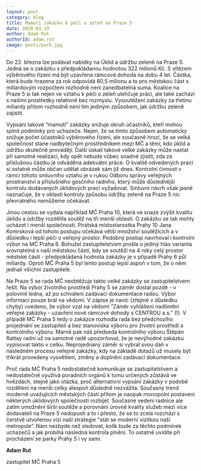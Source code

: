 ```yaml
---
layout: post
category: blog
title: Mamutí zakázka k péči o zeleň na Praze 5
date: 2020-03-19
author: Adam Rut
authorId: adam.rut
image: posts/park.jpg
---
```


Do 22. března lze podávat nabídky na Úklid a údržbu zeleně na Praze 5. Jedná se o zakázku s předpokládanou hodnotou 322 milionů Kč. S vítězem výběrového řízení  má být uzavřena rámcová dohoda na dobu 4 let. Částka, která bude hrazena za rok odpovídá 80,5 milionu a to pro městskou část s miliardovým rozpočtem rozhodně není zanedbatelná suma. Koalice na Praze 5 si tak nejen ve vztahu k péči o zeleň ulehčuje práci, ale také zachází s našimi prostředky relativně bez rozmyslu. Vysoutěžení zakázky za třetinu miliardy přitom rozhodně není tím jediným způsobem, jak údržbu zeleně zajistit.


Vypsání takové “mamutí” zakázky snižuje okruh účastníků, kteří  mohou splnit podmínky pro uchazeče. Nejen, že se tímto způsobem automaticky snižuje počet účastníků výběrového řízení, ale současně hrozí, že se velká společnost stane nadbytečným prostředníkem mezi MČ a těmi, kdo úklid a údržbu skutečně provádějí. Další úskalí takové velké zakázky může nastat při samotné realizaci, kdy opět nebude vůbec snadné zjistit, zda za příslušnou částku je odváděna adekvátní práce. O kvalitě odvedených prací si ostatně může občan udělat obrázek sám již dnes. Kontrolní činnost v rámci tohoto smluvního vztahu je v rukou Odboru správy veřejných prostranství a příslušného gesčního radního, který může důslednější kontrolu dodávaných úklidových prací vyžadovat. Smluvní návrh však jasně naznačuje, že v oblasti kontroly způsobu údržby zeleně na Praze 5 nic převratného nemůžeme očekávat.

Jinou cestou se vydala například MČ Praha 10, která ve snaze zvýšit kvalitu úklidu a údržby rozdělila soutěž na tři menší oblasti. O zakázku se tak mohly ucházet i menší společnosti. Pirátská místostarostka Prahy 10 Jana Komrsková od tohoto postupu očekává větší množství soutěžících a v důsledku i lepší péči o veřejný prostor.
Podobný postup navrhoval i kontrolní výbor na MČ Praha 6. Bohužel zastupitelstvem prošla o jediný hlas varianta srovnatelná s naší městskou částí, kdy se soutěží na 4 roky celý prostor městské části - předpokládaná hodnota zakázky je v případě Prahy 6 půl miliardy. Oproti MČ Praha 5 byl tento postup lepší aspoň v tom, že o něm jednali všichni zastupitelé.


Na Praze 5 se rada MČ neobtěžuje takto velké zakázky se zastupitelstvem řešit. Na výbor životního prostředí Prahy 5 se záměr dostal pozdě - v polovině ledna, až po schválení zadávací dokumentace radou. Výbor informaci pouze bral na vědomí. V zápise je navíc (zřejmě v důsledku chyby) uvedeno, že výbor vzal na vědomí  “Záměr vyhlášení nadlimitní veřejné zakázky - uzavření nové rámcové dohody s CENTROU a.s.” (!).  V případě MČ Praha 5 tedy o zakázce rozhodla rada bez předchozího projednání se zastupiteli a bez stanoviska výboru pro životní prostředí a kontrolního výboru. Marně pak náš předseda kontrolního výboru Štěpán Rattay radní už na samotné radě upozorňoval, že je nevýhodné zakázku vypisovat takto v celku. Neprojednaný záměr si vybral svou daň v následném procesu veřejné zakázky, kdy na základě dotazů už musely být třikrát provedeny vysvětlení, změny a doplnění zadávací dokumentace.


Proč rada MČ Praha 5 nedostatečně komunikuje se zastupitelstvem a nedostatečně využívá poradních orgánů k tomu určených zůstává ve hvězdách, stejně jako otázka, proč alternativní vypsání zakázky v podobě rozdělení na menší celky alespoň důsledně nezvážila. Současný trend moderně uvažujících městských částí přitom je naopak monopolní postavení některých úklidových společností rozbíjet. Současné vedení radnice ale zatím umožnění širší soutěže a porovnání úrovně kvality služeb mezi více dodavateli na Praze 5 nedopustí a to i přesto, že se to zcela rozchází s čerstvě utvořenou vizí naší strategie "stát se moderní vizitkou naší metropole”. Nám nezbyde než sledovat, kolik bude za těchto podmínek uchazečů a jak probíhá následná kontrola plnění. To ostatně uvidíte při procházení se parky Prahy 5 i vy sami. 

**Adam Rut**

zastupitel MČ Praha 5
